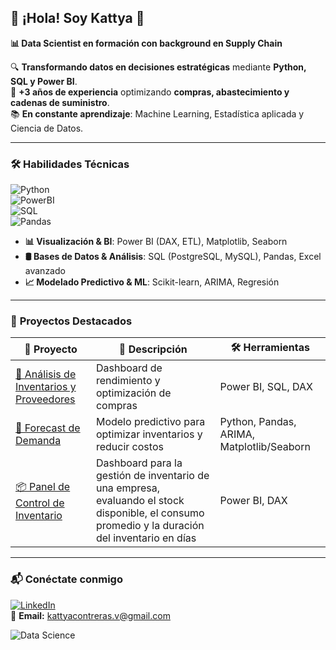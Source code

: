 ## 🚀 **¡Hola! Soy Kattya** 👋  

**📊 Data Scientist en formación con background en Supply Chain**  

🔍 **Transformando datos en decisiones estratégicas** mediante **Python, SQL y Power BI**.  
🎯 **+3 años de experiencia** optimizando **compras, abastecimiento y cadenas de suministro**.  
📚 **En constante aprendizaje**: Machine Learning, Estadística aplicada y Ciencia de Datos.  

---

### 🛠 **Habilidades Técnicas**  
![Python](https://img.shields.io/badge/Python-3776AB?logo=python&logoColor=white)  
![PowerBI](https://img.shields.io/badge/Power_BI-F2C811?logo=powerbi&logoColor=black)  
![SQL](https://img.shields.io/badge/SQL-4479A1?logo=postgresql&logoColor=white)  
![Pandas](https://img.shields.io/badge/Pandas-150458?logo=pandas&logoColor=white)  

- **📊 Visualización & BI**: Power BI (DAX, ETL), Matplotlib, Seaborn  
- **🛢 Bases de Datos & Análisis**: SQL (PostgreSQL, MySQL), Pandas, Excel avanzado  
- **📈 Modelado Predictivo & ML**: Scikit-learn, ARIMA, Regresión  

---

### 🌟 **Proyectos Destacados**  

| 🚀 Proyecto | 📝 Descripción | 🛠 Herramientas |
|------------|-------------|--------------|
| [📌 Análisis de Inventarios y Proveedores](#) | Dashboard de rendimiento y optimización de compras | Power BI, SQL, DAX |
| [🔮 Forecast de Demanda](https://github.com/Katita31/planificacion-demanda-python) | Modelo predictivo para optimizar inventarios y reducir costos | Python, Pandas, ARIMA, Matplotlib/Seaborn |
| [📦 Panel de Control de Inventario](#) | Dashboard para la gestión de inventario de una empresa, evaluando el stock disponible, el consumo promedio y la duración del inventario en días | Power BI, DAX |

---

### 📬 **Conéctate conmigo**  
[![LinkedIn](https://img.shields.io/badge/LinkedIn-Kattya_Contreras-blue?style=flat&logo=linkedin)](https://linkedin.com/in/kattyacontrerasv)  
📧 **Email:** [kattyacontreras.v@gmail.com](mailto:kattyacontreras.v@gmail.com)  

![Data Science](https://media.giphy.com/media/LMt9638dO8dftAjtco/giphy.gif)

